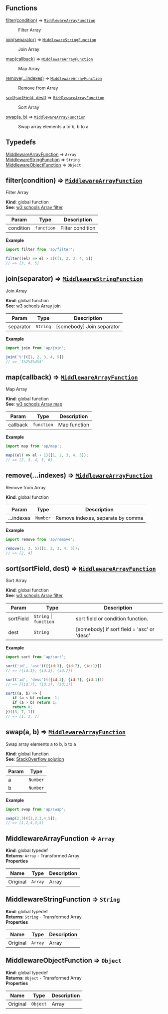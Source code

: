 ## Functions

<dl>
<dt><a href="#filter">filter(condition)</a> ⇒ <code><a href="#MiddlewareArrayFunction">MiddlewareArrayFunction</a></code></dt>
<dd><p>Filter Array</p>
</dd>
<dt><a href="#join">join(separator)</a> ⇒ <code><a href="#MiddlewareStringFunction">MiddlewareStringFunction</a></code></dt>
<dd><p>Join Array</p>
</dd>
<dt><a href="#map">map(callback)</a> ⇒ <code><a href="#MiddlewareArrayFunction">MiddlewareArrayFunction</a></code></dt>
<dd><p>Map Array</p>
</dd>
<dt><a href="#remove">remove(...indexes)</a> ⇒ <code><a href="#MiddlewareArrayFunction">MiddlewareArrayFunction</a></code></dt>
<dd><p>Remove from Array</p>
</dd>
<dt><a href="#sort">sort(sortField, dest)</a> ⇒ <code><a href="#MiddlewareArrayFunction">MiddlewareArrayFunction</a></code></dt>
<dd><p>Sort Array</p>
</dd>
<dt><a href="#swap">swap(a, b)</a> ⇒ <code><a href="#MiddlewareArrayFunction">MiddlewareArrayFunction</a></code></dt>
<dd><p>Swap array elements a to b, b to a</p>
</dd>
</dl>

## Typedefs

<dl>
<dt><a href="#MiddlewareArrayFunction">MiddlewareArrayFunction</a> ⇒ <code>Array</code></dt>
<dd></dd>
<dt><a href="#MiddlewareStringFunction">MiddlewareStringFunction</a> ⇒ <code>String</code></dt>
<dd></dd>
<dt><a href="#MiddlewareObjectFunction">MiddlewareObjectFunction</a> ⇒ <code>Object</code></dt>
<dd></dd>
</dl>

<a name="filter"></a>

## filter(condition) ⇒ [<code>MiddlewareArrayFunction</code>](#MiddlewareArrayFunction)
Filter Array

**Kind**: global function  
**See**: [w3 schools Array filter](https://www.w3schools.com/jsref/jsref_filter.asp)  

| Param | Type | Description |
| --- | --- | --- |
| condition | <code>function</code> | Filter condition |

**Example**  
```js
import filter from 'ap/filter';

filter((el) => el > 2)([1, 2, 3, 4, 5])
// => [3, 4, 5]
```
<a name="join"></a>

## join(separator) ⇒ [<code>MiddlewareStringFunction</code>](#MiddlewareStringFunction)
Join Array

**Kind**: global function  
**See**: [w3 schools Array join](https://www.w3schools.com/jsref/jsref_join.asp)  

| Param | Type | Description |
| --- | --- | --- |
| separator | <code>String</code> | [somebody] Join separator |

**Example**  
```js
import join from 'ap/join';

join('%')([1, 2, 3, 4, 5])
// => '1%2%3%4%5'
```
<a name="map"></a>

## map(callback) ⇒ [<code>MiddlewareArrayFunction</code>](#MiddlewareArrayFunction)
Map Array

**Kind**: global function  
**See**: [w3 schools Array map](https://www.w3schools.com/jsref/jsref_map.asp)  

| Param | Type | Description |
| --- | --- | --- |
| callback | <code>function</code> | Map function |

**Example**  
```js
import map from 'ap/map';

map((el) => el + 1)([1, 2, 3, 4, 5]);
// => [2, 3, 4, 5, 6]
```
<a name="remove"></a>

## remove(...indexes) ⇒ [<code>MiddlewareArrayFunction</code>](#MiddlewareArrayFunction)
Remove from Array

**Kind**: global function  

| Param | Type | Description |
| --- | --- | --- |
| ...indexes | <code>Number</code> | Remove indexes, separate by comma |

**Example**  
```js
import remove from 'ap/remove';

remove(1, 3, 5)([1, 2, 3, 4, 5]);
// => [2, 4]
```
<a name="sort"></a>

## sort(sortField, dest) ⇒ [<code>MiddlewareArrayFunction</code>](#MiddlewareArrayFunction)
Sort Array

**Kind**: global function  
**See**: [w3 schools Array filter](https://www.w3schools.com/jsref/jsref_filter.asp)  

| Param | Type | Description |
| --- | --- | --- |
| sortField | <code>String</code> \| <code>function</code> | sort field or condition function. |
| dest | <code>String</code> | [somebody] if sort field = 'asc' or 'desc' |

**Example**  
```js
import sort from 'ap/sort';

sort('id', 'asc')([{id:3}, {id:7}, {id:1}])
// => [{id:1}, {id:3}, {id:7}]

sort('id', 'desc')([{id:3}, {id:7}, {id:1}])
// => [{id:7}, {id:3}, {id:1}]

sort((a, b) => {
   if (a < b) return -1;
   if (a > b) return 1;
   return 0;
})([3, 7, 1])
// => [1, 3, 7]
```
<a name="swap"></a>

## swap(a, b) ⇒ [<code>MiddlewareArrayFunction</code>](#MiddlewareArrayFunction)
Swap array elements a to b, b to a

**Kind**: global function  
**See**: [StackOverflow solution](https://stackoverflow.com/a/25910841)  

| Param | Type |
| --- | --- |
| a | <code>Number</code> | 
| b | <code>Number</code> | 

**Example**  
```js
import swap from 'ap/swap';

swap(2,3)([1,2,3,4,5]);
// => [1,2,4,3,5]
```
<a name="MiddlewareArrayFunction"></a>

## MiddlewareArrayFunction ⇒ <code>Array</code>
**Kind**: global typedef  
**Returns**: <code>Array</code> - Transformed Array  
**Properties**

| Name | Type | Description |
| --- | --- | --- |
| Original | <code>Array</code> | Array |

<a name="MiddlewareStringFunction"></a>

## MiddlewareStringFunction ⇒ <code>String</code>
**Kind**: global typedef  
**Returns**: <code>String</code> - Transformed Array  
**Properties**

| Name | Type | Description |
| --- | --- | --- |
| Original | <code>Array</code> | Array |

<a name="MiddlewareObjectFunction"></a>

## MiddlewareObjectFunction ⇒ <code>Object</code>
**Kind**: global typedef  
**Returns**: <code>Object</code> - Transformed Array  
**Properties**

| Name | Type | Description |
| --- | --- | --- |
| Original | <code>Object</code> | Array |

